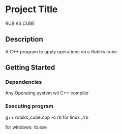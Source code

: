 # Project Title

RUBIKS CUBE

## Description

A C++ program to apply operations on a Rubiks cube

## Getting Started

### Dependencies
Any Operating system wil C++ compiler

### Executing program

g++ rubiks_cube.cpp -o rb
for linux
./rb

for windows:
rb.exe
